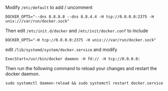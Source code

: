 Modify `/etc/default` to add / uncomment

    DOCKER_OPTS="--dns 8.8.8.8 --dns 8.8.4.4 -H tcp://0.0.0.0:2375 -H unix:///var/run/docker.sock"

Then edit `/etc/init.d/docker` and `/etc/init/docker.conf` to include

    DOCKER_OPTS="-H tcp://0.0.0.0:2375 -H unix:///var/run/docker.sock"

edit `/lib/systemd/system/docker.service` and modify
    
    ExecStart=/usr/bin/docker daemon -H fd:// -H tcp://0.0.0.0:

Then run the following command to reload your changes and restart the docker daemon.

`sudo systemctl daemon-reload && sudo systemctl restart docker.service`
